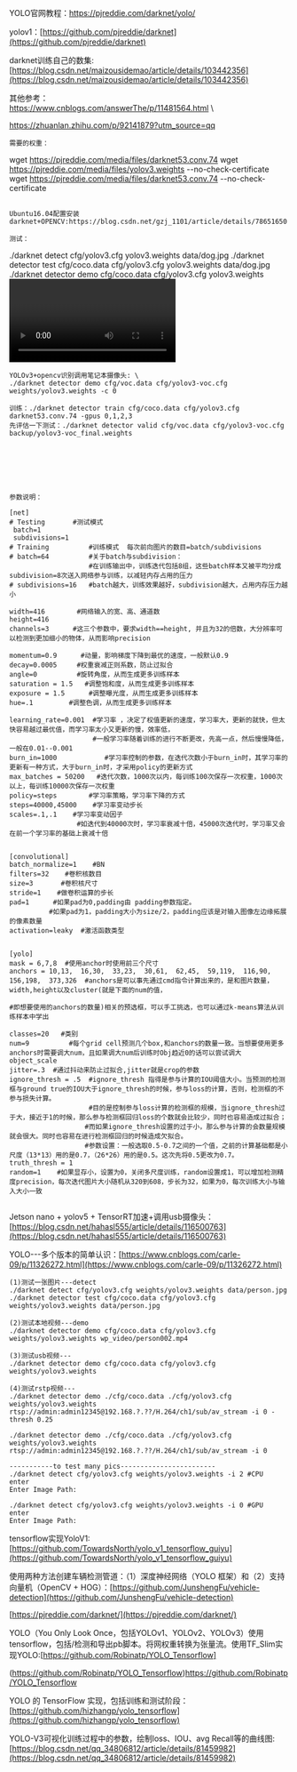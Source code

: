 YOLO官网教程：https://pjreddie.com/darknet/yolo/

yolov1：[https://github.com/pjreddie/darknet](https://github.com/pjreddie/darknet)

darknet训练自己的数集:[https://blog.csdn.net/maizousidemao/article/details/103442356](https://blog.csdn.net/maizousidemao/article/details/103442356)

其他参考：\
https://www.cnblogs.com/answerThe/p/11481564.html \ 

https://zhuanlan.zhihu.com/p/92141879?utm_source=qq 

```
需要的权重：
```
wget https://pjreddie.com/media/files/darknet53.conv.74
wget https://pjreddie.com/media/files/yolov3.weights --no-check-certificate
wget https://pjreddie.com/media/files/darknet53.conv.74 --no-check-certificate
```

Ubuntu16.04配置安装darknet+OPENCV:https://blog.csdn.net/gzj_1101/article/details/78651650

测试：
```
./darknet detect cfg/yolov3.cfg yolov3.weights data/dog.jpg
./darknet detector test cfg/coco.data cfg/yolov3.cfg yolov3.weights data/dog.jpg
./darknet detector demo cfg/coco.data cfg/yolov3.cfg yolov3.weights <video file>
./darknet detector train cfg/voc.data cfg/yolov3-tiny.cfg | tee person_train_log.txt
./darknet detect cfg/yolov3-tiny.cfg backup/yolov3-tiny_10000.weights +图片地址
```
YOLOv3+opencv识别调用笔记本摄像头: \
./darknet detector demo cfg/voc.data cfg/yolov3-voc.cfg weights/yolov3.weights -c 0

训练：./darknet detector train cfg/coco.data cfg/yolov3.cfg darknet53.conv.74 -gpus 0,1,2,3
先评估一下测试：./darknet detector valid cfg/voc.data cfg/yolov3-voc.cfg backup/yolov3-voc_final.weights







参数说明：

[net]
# Testing       #测试模式
 batch=1    
 subdivisions=1
# Training          #训练模式  每次前向图片的数目=batch/subdivisions
# batch=64          #关于batch与subdivision：
                    #在训练输出中，训练迭代包括8组，这些batch样本又被平均分成subdivision=8次送入网络参与训练，以减轻内存占用的压力
# subdivisions=16   #batch越大，训练效果越好，subdivision越大，占用内存压力越小

width=416        #网络输入的宽、高、通道数
height=416
channels=3      #这三个参数中，要求width==height, 并且为32的倍数，大分辨率可以检测到更加细小的物体，从而影响precision

momentum=0.9      #动量，影响梯度下降到最优的速度，一般默认0.9
decay=0.0005     #权重衰减正则系数，防止过拟合
angle=0          #旋转角度，从而生成更多训练样本 
saturation = 1.5   #调整饱和度，从而生成更多训练样本
exposure = 1.5      #调整曝光度，从而生成更多训练样本
hue=.1         #调整色调，从而生成更多训练样本

learning_rate=0.001  #学习率 ，决定了权值更新的速度，学习率大，更新的就快，但太快容易越过最优值，而学习率太小又更新的慢，效率低，
                     #一般学习率随着训练的进行不断更改，先高一点，然后慢慢降低，一般在0.01--0.001
burn_in=1000            #学习率控制的参数，在迭代次数小于burn_in时，其学习率的更新有一种方式，大于burn_in时，才采用policy的更新方式
max_batches = 50200   #迭代次数，1000次以内，每训练100次保存一次权重，1000次以上，每训练10000次保存一次权重
policy=steps        #学习率策略，学习率下降的方式
steps=40000,45000    #学习率变动步长
scales=.1,.1    #学习率变动因子
                 #如迭代到40000次时，学习率衰减十倍，45000次迭代时，学习率又会在前一个学习率的基础上衰减十倍


[convolutional]
batch_normalize=1    #BN
filters=32    #卷积核数目
size=3       #卷积核尺寸
stride=1    #做卷积运算的步长
pad=1      #如果pad为0,padding由 padding参数指定。
		  #如果pad为1，padding大小为size/2，padding应该是对输入图像左边缘拓展的像素数量
activation=leaky  #激活函数类型


[yolo]
mask = 6,7,8  #使用anchor时使用前三个尺寸
anchors = 10,13,  16,30,  33,23,  30,61,  62,45,  59,119,  116,90,  156,198,  373,326  #anchors是可以事先通过cmd指令计算出来的，是和图片数量，width,height以及cluster(就是下面的num的值，
					                                                                   #即想要使用的anchors的数量)相关的预选框，可以手工挑选，也可以通过k-means算法从训练样本中学出

classes=20   #类别 
num=9          #每个grid cell预测几个box,和anchors的数量一致。当想要使用更多anchors时需要调大num，且如果调大num后训练时Obj趋近0的话可以尝试调大object_scale
jitter=.3  #通过抖动来防止过拟合,jitter就是crop的参数
ignore_thresh = .5  #ignore_thresh 指得是参与计算的IOU阈值大小。当预测的检测框与ground true的IOU大于ignore_thresh的时候，参与loss的计算，否则，检测框的不参与损失计算。
                    #目的是控制参与loss计算的检测框的规模，当ignore_thresh过于大，接近于1的时候，那么参与检测框回归loss的个数就会比较少，同时也容易造成过拟合；
				   #而如果ignore_thresh设置的过于小，那么参与计算的会数量规模就会很大。同时也容易在进行检测框回归的时候造成欠拟合。
                   #参数设置：一般选取0.5-0.7之间的一个值，之前的计算基础都是小尺度（13*13）用的是0.7，（26*26）用的是0.5。这次先将0.5更改为0.7。 
truth_thresh = 1
random=1    #如果显存小，设置为0，关闭多尺度训练，random设置成1，可以增加检测精度precision，每次迭代图片大小随机从320到608，步长为32，如果为0，每次训练大小与输入大小一致


```
Jetson nano + yolov5 + TensorRT加速+调用usb摄像头：[https://blog.csdn.net/hahasl555/article/details/116500763](https://blog.csdn.net/hahasl555/article/details/116500763)

YOLO---多个版本的简单认识：[https://www.cnblogs.com/carle-09/p/11326272.html](https://www.cnblogs.com/carle-09/p/11326272.html)
```
(1)测试一张图片---detect
./darknet detect cfg/yolov3.cfg weights/yolov3.weights data/person.jpg
./darknet detector test cfg/coco.data cfg/yolov3.cfg weights/yolov3.weights data/person.jpg

(2)测试本地视频---demo
./darknet detector demo cfg/coco.data cfg/yolov3.cfg weights/yolov3.weights wp_video/person002.mp4

(3)测试usb视频---
./darknet detector demo cfg/coco.data cfg/yolov3.cfg weights/yolov3.weights

(4)测试rstp视频---
./darknet detector demo ./cfg/coco.data ./cfg/yolov3.cfg weights/yolov3.weights rtsp://admin:admin12345@192.168.?.??/H.264/ch1/sub/av_stream -i 0 -thresh 0.25

./darknet detector demo ./cfg/coco.data ./cfg/yolov3.cfg weights/yolov3.weights rtsp://admin:admin12345@192.168.?.??/H.264/ch1/sub/av_stream -i 0

-----------to test many pics------------------------
./darknet detect cfg/yolov3.cfg weights/yolov3.weights -i 2 #CPU  enter
Enter Image Path:

./darknet detect cfg/yolov3.cfg weights/yolov3.weights -i 0 #GPU  enter
Enter Image Path: 
```

tensorflow实现YoloV1:[https://github.com/TowardsNorth/yolo_v1_tensorflow_guiyu](https://github.com/TowardsNorth/yolo_v1_tensorflow_guiyu)

使用两种方法创建车辆检测管道：（1）深度神经网络（YOLO 框架）和（2）支持向量机（OpenCV + HOG）：[https://github.com/JunshengFu/vehicle-detection](https://github.com/JunshengFu/vehicle-detection)

[https://pjreddie.com/darknet/](https://pjreddie.com/darknet/)

YOLO（You Only Look Once，包括YOLOv1、YOLOv2、YOLOv3）使用tensorflow，包括/检测和导出pb脚本。将网权重转换为张量流。使用TF_Slim实现YOLO:[https://github.com/Robinatp/YOLO_Tensorflow]

(https://github.com/Robinatp/YOLO_Tensorflow)https://github.com/Robinatp/YOLO_Tensorflow

YOLO 的 TensorFlow 实现，包括训练和测试阶段：[https://github.com/hizhangp/yolo_tensorflow](https://github.com/hizhangp/yolo_tensorflow)

YOLO-V3可视化训练过程中的参数，绘制loss、IOU、avg Recall等的曲线图:[https://blog.csdn.net/qq_34806812/article/details/81459982](https://blog.csdn.net/qq_34806812/article/details/81459982)

